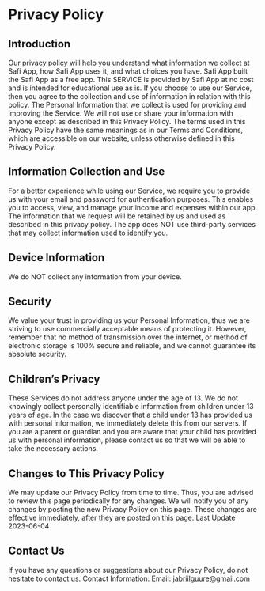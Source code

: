 <h1>Privacy Policy</h1>

<h2>Introduction</h2>

Our privacy policy will help you understand what information we collect at Safi App, how Safi App uses it, and what choices you have. Safi App built the Safi App as a free app. This SERVICE is provided by Safi App at no cost and is intended for educational use as is. If you choose to use our Service, then you agree to the collection and use of information in relation with this policy. The Personal Information that we collect is used for providing and improving the Service. We will not use or share your information with anyone except as described in this Privacy Policy.
The terms used in this Privacy Policy have the same meanings as in our Terms and Conditions, which are accessible on our website, unless otherwise defined in this Privacy Policy.

<h2>Information Collection and Use</h2>

For a better experience while using our Service, we require you to provide us with your email and password for authentication purposes. This enables you to access, view, and manage your income and expenses within our app. The information that we request will be retained by us and used as described in this privacy policy.
The app does NOT use third-party services that may collect information used to identify you.

<h2>Device Information</h2>
We do NOT collect any information from your device.

<h2>Security</h2>

We value your trust in providing us your Personal Information, thus we are striving to use commercially acceptable means of protecting it. However, remember that no method of transmission over the internet, or method of electronic storage is 100% secure and reliable, and we cannot guarantee its absolute security.

<h2>Children’s Privacy</h2>

These Services do not address anyone under the age of 13. We do not knowingly collect personally identifiable information from children under 13 years of age. In the case we discover that a child under 13 has provided us with personal information, we immediately delete this from our servers. If you are a parent or guardian and you are aware that your child has provided us with personal information, please contact us so that we will be able to take the necessary actions.

<h2>Changes to This Privacy Policy</h2>

We may update our Privacy Policy from time to time. Thus, you are advised to review this page periodically for any changes. We will notify you of any changes by posting the new Privacy Policy on this page. These changes are effective immediately, after they are posted on this page.
Last Update 2023-06-04

<h2>Contact Us</h2>

If you have any questions or suggestions about our Privacy Policy, do not hesitate to contact us.
Contact Information:
Email: jabriilguure@gmail.com
